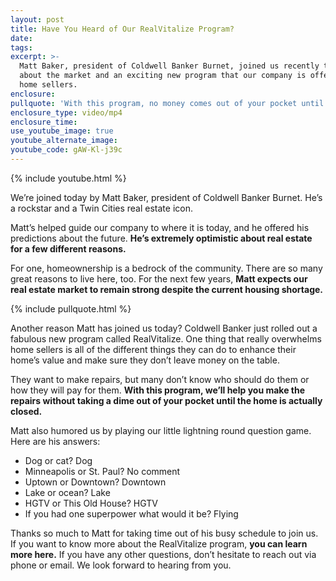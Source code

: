 ```yaml
---
layout: post
title: Have You Heard of Our RealVitalize Program?
date:
tags:
excerpt: >-
  Matt Baker, president of Coldwell Banker Burnet, joined us recently to talk
  about the market and an exciting new program that our company is offering for
  home sellers.
enclosure:
pullquote: 'With this program, no money comes out of your pocket until the home sells.'
enclosure_type: video/mp4
enclosure_time:
use_youtube_image: true
youtube_alternate_image:
youtube_code: gAW-Kl-j39c
---
```


{% include youtube.html %}

We’re joined today by Matt Baker, president of Coldwell Banker Burnet. He’s a rockstar and a Twin Cities real estate icon.&nbsp;

Matt’s helped guide our company to where it is today, and he offered his predictions about the future. **He’s extremely optimistic about real estate for a few different reasons.**&nbsp;

For one, homeownership is a bedrock of the community. There are so many great reasons to live here, too. For the next few years, **Matt expects our real estate market to remain strong despite the current housing shortage.&nbsp;**

{% include pullquote.html %}

Another reason Matt has joined us today? Coldwell Banker just rolled out a fabulous new program called RealVitalize. One thing that really overwhelms home sellers is all of the different things they can do to enhance their home’s value and make sure they don’t leave money on the table.&nbsp;

They want to make repairs, but many don’t know who should do them or how they will pay for them. **With this program, we’ll help you make the repairs without taking a dime out of your pocket until the home is actually closed.&nbsp;**

Matt also humored us by playing our little lightning round question game. Here are his answers:

* Dog or cat? Dog
* Minneapolis or St. Paul? No comment&nbsp;
* Uptown or Downtown? Downtown
* Lake or ocean? Lake
* HGTV or This Old House? HGTV
* If you had one superpower what would it be? Flying

Thanks so much to Matt for taking time out of his busy schedule to join us. If you want to know more about the RealVitalize program, **you can learn more here.** If you have any other questions, don’t hesitate to reach out via phone or email. We look forward to hearing from you.

&nbsp;